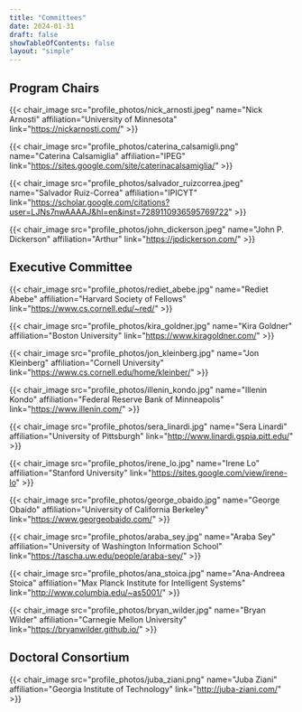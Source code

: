 ```yaml
---
title: "Committees"
date: 2024-01-31
draft: false
showTableOfContents: false
layout: "simple"
---
```


## Program Chairs

{{< chair_image src="profile_photos/nick_arnosti.jpeg" name="Nick Arnosti" affiliation="University of Minnesota" link="https://nickarnosti.com/" >}}

{{< chair_image src="profile_photos/caterina_calsamigli.png" name="Caterina Calsamiglia" affiliation="IPEG" link="https://sites.google.com/site/caterinacalsamiglia/" >}}

{{< chair_image src="profile_photos/salvador_ruizcorrea.jpeg" name="Salvador Ruiz-Correa" affiliation="IPICYT" link="https://scholar.google.com/citations?user=LJNs7nwAAAAJ&hl=en&inst=7289110936595769722" >}}

{{< chair_image src="profile_photos/john_dickerson.jpeg" name="John P. Dickerson" affiliation="Arthur" link="https://jpdickerson.com/" >}}

<!-- {{< twitter user="ACMEAAMO" id="1757795805254099256" >}} -->

## Executive Committee
{{< chair_image src="profile_photos/rediet_abebe.jpg" name="Rediet Abebe" affiliation="Harvard Society of Fellows" link="https://www.cs.cornell.edu/~red/" >}}

{{< chair_image src="profile_photos/kira_goldner.jpg" name="Kira Goldner" affiliation="Boston University" link="https://www.kiragoldner.com/" >}}

{{< chair_image src="profile_photos/jon_kleinberg.jpg" name="Jon Kleinberg" affiliation="Cornell University" link="https://www.cs.cornell.edu/home/kleinber/" >}}

{{< chair_image src="profile_photos/illenin_kondo.jpg" name="Illenin Kondo" affiliation="Federal Reserve Bank of Minneapolis" link="https://www.illenin.com/" >}}

{{< chair_image src="profile_photos/sera_linardi.jpg" name="Sera Linardi" affiliation="University of Pittsburgh" link="http://www.linardi.gspia.pitt.edu/" >}}

{{< chair_image src="profile_photos/irene_lo.jpg" name="Irene Lo" affiliation="Stanford University" link="https://sites.google.com/view/irene-lo" >}}

{{< chair_image src="profile_photos/george_obaido.jpg" name="George Obaido" affiliation="University of California Berkeley" link="https://www.georgeobaido.com/" >}}

{{< chair_image src="profile_photos/araba_sey.jpg" name="Araba Sey" affiliation="University of Washington Information School" link="https://tascha.uw.edu/people/araba-sey/" >}}

{{< chair_image src="profile_photos/ana_stoica.jpg" name="Ana-Andreea Stoica" affiliation="Max Planck Institute for Intelligent Systems" link="http://www.columbia.edu/~as5001/" >}}

{{< chair_image src="profile_photos/bryan_wilder.jpg" name="Bryan Wilder" affiliation="Carnegie Mellon University" link="https://bryanwilder.github.io/" >}}

## Doctoral Consortium

{{< chair_image src="profile_photos/juba_ziani.png" name="Juba Ziani" affiliation="Georgia Institute of Technology" link="http://juba-ziani.com/" >}}